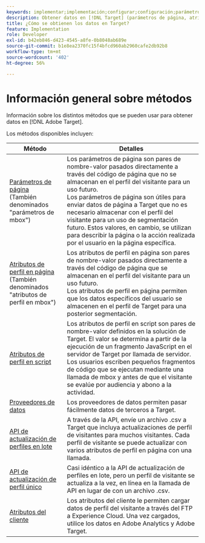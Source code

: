 ```yaml
---
keywords: implementar;implementación;configurar;configuración;parámetro de página;tomcat;codificación url;atributo de perfil de página;parámetro mbox;atributos de perfil en página;atributo de perfil en script;API de actualización de perfiles en lote;API de actualización de archivo único;atributos del cliente;proveedores de datos;proveedor de datos
description: Obtener datos en [!DNL Target] (parámetros de página, atributos de perfil, atributos de perfil de secuencia de comandos, proveedores de datos, API de actualización de perfiles únicos y masivos, atributos del cliente).
title: ¿Cómo se obtienen los datos en Target?
feature: Implementation
role: Developer
exl-id: b42eb846-d423-4545-a8fe-0b8048ab689e
source-git-commit: b1e8ea2370fc15f4bfcd960ab2960cafe2db92b8
workflow-type: tm+mt
source-wordcount: '402'
ht-degree: 56%

---
```


# Información general sobre métodos

Información sobre los distintos métodos que se pueden usar para obtener datos en [!DNL Adobe Target].

Los métodos disponibles incluyen:

| Método | Detalles |
| --- | --- |
| [Parámetros de página](https://developer.adobe.com/target/before-implement/methods-to-get-data-into-target/page-parameters/)<br>(También denominados &quot;parámetros de mbox&quot;) | Los parámetros de página son pares de nombre-valor pasados directamente a través del código de página que no se almacenan en el perfil del visitante para un uso futuro.<br>Los parámetros de página son útiles para enviar datos de página a Target que no es necesario almacenar con el perfil del visitante para un uso de segmentación futuro. Estos valores, en cambio, se utilizan para describir la página o la acción realizada por el usuario en la página específica. |
| [Atributos de perfil en página](https://developer.adobe.com/target/before-implement/methods-to-get-data-into-target/in-page-profile-attributes/)<br>(También denominados &quot;atributos de perfil en mbox&quot;) | Los atributos de perfil en página son pares de nombre-valor pasados directamente a través del código de página que se almacenan en el perfil del visitante para un uso futuro.<br>Los atributos de perfil en página permiten que los datos específicos del usuario se almacenen en el perfil de Target para una posterior segmentación. |
| [Atributos de perfil en script](https://developer.adobe.com/target/before-implement/methods-to-get-data-into-target/script-profile-attributes/) | Los atributos de perfil en script son pares de nombre-valor definidos en la solución de Target. El valor se determina a partir de la ejecución de un fragmento JavaScript en el servidor de Target por llamada de servidor.<br>Los usuarios escriben pequeños fragmentos de código que se ejecutan mediante una llamada de mbox y antes de que el visitante se evalúe por audiencia y abono a la actividad. |
| [Proveedores de datos](https://developer.adobe.com/target/before-implement/methods-to-get-data-into-target/data-providers/) | Los proveedores de datos permiten pasar fácilmente datos de terceros a Target. |
| [API de actualización de perfiles en lote](https://developer.adobe.com/target/before-implement/methods-to-get-data-into-target/bulk-profile-update-api/) | A través de la API, envíe un archivo .csv a Target que incluya actualizaciones de perfil de visitantes para muchos visitantes. Cada perfil de visitante se puede actualizar con varios atributos de perfil en página con una llamada. |
| [API de actualización de perfil único](https://developer.adobe.com/target/before-implement/methods-to-get-data-into-target/single-profile-update-api/) | Casi idéntico a la API de actualización de perfiles en lote, pero un perfil de visitante se actualiza a la vez, en línea en la llamada de API en lugar de con un archivo .csv. |
| [Atributos del cliente](https://developer.adobe.com/target/before-implement/methods-to-get-data-into-target/customer-attributes/) | Los atributos del cliente le permiten cargar datos de perfil del visitante a través del FTP a Experience Cloud. Una vez cargados, utilice los datos en Adobe Analytics y Adobe Target. |












